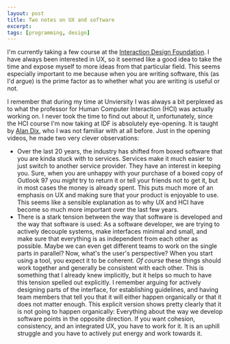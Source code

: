 ```yaml
---
layout: post
title: Two notes on UX and software
excerpt: 
tags: [programming, design]
---
```


I'm currently taking a few course at the [Interaction Design Foundation](https://www.interaction-design.org/). I have always been interested in UX, so it seemed like a good idea to take the time and expose myself to more ideas from that particular field. This seems especially important to me because when you are writing software, this (as I'd argue) is the prime factor as to whether what you are writing is useful or not.

I remember that during my time at Unviersity I was always a bit perplexed as to what the professor for Human Computer Interaction (HCI) was actually working on. I never took the time to find out about it, unfortunately, since the HCI course I'm now taking at IDF is absolutely eye-opening. It is taught by [Alan Dix](https://alandix.com/), who I was not familiar with at all before. Just in the opening videos, he made two very clever observations:
 * Over the last 20 years, the industry has shifted from boxed software that you are kinda stuck with to services. Services make it much easier to just switch to another service provider. They have an interest in keeping you. Sure, when you are unhappy with your purchase of a boxed copy of Outlook 97 you _might_ try to return it or tell your friends not to get it, but in most cases the money is already spent. This puts much more of an emphasis on UX and making sure that your product is enjoyable to use. This seems like a sensible explanation as to why UX and HCI have become so much more important over the last few years.
 * There is a stark tension between the way that software is developed and the way that software is used: As a software developer, we are trying to actively decouple systems, make interfaces minimal and small, and make sure that everything is as independent from each other as possible. Maybe we can even get different teams to work on the single parts in parallel? Now, what's the user's perspective? When you start using a tool, you expect it to be coherent. _Of course_ these things should work together and generally be consistent with each other. This is something that I already knew implicitly, but it helps so much to have this tension spelled out explicitly. I remember arguing for actively designing parts of the interface, for establishing guidelines, and having team members that tell you that it will either happen organically or that it does not matter enough. This explicit version shows pretty clearly that it is not going to happen organically: Everything about the way we develop software points in the opposite direction. If you want cohesion, consistency, and an integrated UX, you have to work for it. It is an uphill struggle and you have to actively put energy and work towards it.